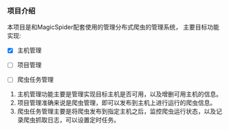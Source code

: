 ### 项目介绍
本项目是和MagicSpider配套使用的管理分布式爬虫的管理系统，
主要目标功能实现:
- [x] 主机管理
- [ ] 项目管理
- [ ] 爬虫任务管理


1. 主机管理功能主要是管理实现目标主机是否可用，以及增删可用主机的信息。
2. 项目管理准确来说是爬虫管理，即可以发布到主机上进行运行的爬虫信息。
3. 爬虫任务管理主要是将爬虫发布到指定主机之后，监控爬虫运行状态，以及记录爬虫抓取日志，可以设置定时任务。
